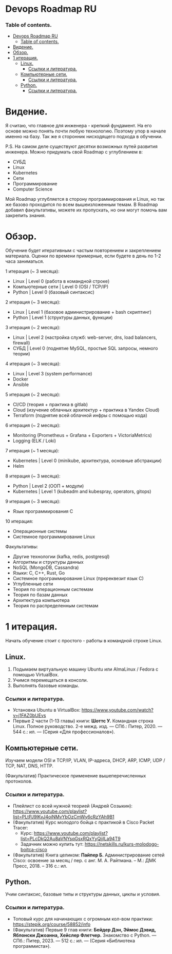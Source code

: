 # Devops Roadmap RU

### Table of contents.
- [Devops Roadmap RU](#devops-roadmap-ru)
    - [Table of contents.](#table-of-contents)
- [Видение.](#видение)
- [Обзор.](#обзор)
- [1 итерация.](#1-итерация)
  - [Linux.](#linux)
    - [Ссылки и литература.](#ссылки-и-литература)
  - [Компьютерные сети.](#компьютерные-сети)
    - [Ссылки и литература.](#ссылки-и-литература-1)
  - [Python.](#python)
    - [Ссылки и литература.](#ссылки-и-литература-2)



# Видение.

Я считаю, что главное для инженера - крепкий фундамент. На его основе можно понять почти любую технологию. Поэтому упор в начале именно на базу. Так же я сторонник нисходящего подхода в обучении.

P.S. На самом деле существуют десятки возможных путей развития инженера. Можно придумать свой Roadmap с углублением в:

- СУБД
- Linux
- Kubernetes
- Сети
- Программирование
- Computer Science

Мой Roadmap углубляется в сторону программирования и Linux, но так же базово проходится по всем вышеизложенным темам. В Roadmap добавил факультативы, можете их пропускать, но они могут помочь вам закрепить знания.

# Обзор.

Обучение будет итеративным с частым повторением и закреплением материала. Оценки по времени примерные, если будете в день по 1-2 часа заниматься.

1 итерация (~ 3 месяца):

- Linux | Level 0 (работа в командной строке)
- Компьютерные сети | Level 0 (OSI / TCP/IP)
- Python | Level 0 (базовый синтаксис)

2 итерация (~ 3 месяца):

- Linux | Level 1 (базовое администрирование + bash скриптинг)
- Python | Level 1 (структуры данных, функции)

3 итерация (~ 2 месяца):

- Linux | Level 2 (настройка служб: web-server, dns, load balancers, firewall)
- СУБД | Level 0 (поднятие MySQL, простые SQL запросы, немного теории)

4 итерация (~ 3 месяца):

- Linux | Level 3 (system performance)
- Docker
- Ansible

5 итерация (~ 2 месяца):

- CI/CD (теория + практика в gitlab)
- Cloud (изучение облачных архитектур + практика в Yandex Cloud)
- Terraform (поднятие всей облачной инфры с помощью кода)

6 итерация (~ 2 месяца):

- Monitoring (Prometheus + Grafana + Exporters + VictoriaMetrics)
- Logging (ELK / Loki)

7 итерация (~ 1 месяца):

- Kubernetes | Level 0 (minikube, архитектура, основные абстракции)
- Helm

8 итерация (~ 3 месяца):

- Python | Level 2 (ООП + модули)
- Kubernetes | Level 1 (kubeadm and kubespray, operators, gitops)

9 итерация (~ 3 месяца):

- Язык программирования C

10 итерация:

- Операционные системы
- Системное программирование Linux

Факультативы:

- Другие технологии (kafka, redis, postgresql)
- Алгоритмы и структуры данных
- NoSQL (MongoDB, Cassandra)
- Языки: C, C++, Rust, Go
- Системное программирование Linux (пререквезит язык C)
- Углубленные сети
- Теория по операционным системам
- Теория по базам данных
- Архитектура компьютера
- Теория по распределенным системам

# 1 итерация.

Начать обучение стоит с простого - работы в командной строке Linux.

## Linux.

1. Подымаем виртуальную машину Ubuntu или AlmaLinux / Fedora с помощью VirtualBox.
2. Учимся перемещаться в консоли.
3. Выполнять базовые команды.

### Ссылки и литература.

- Установка Ubuntu в VirtualBox: https://www.youtube.com/watch?v=j1FAZ0bUEvs
- Первые 2 части (1-13 главы) книги: **Шоттс У.** Командная строка Linux. Полное руководство. 2-е межд. изд. — СПб.: Питер, 2020. — 544 с.: ил. — (Серия «Для профессионалов»).

## Компьютерные сети.

Изучаем модели OSI и TCP/IP, VLAN, IP-адреса, DHCP, ARP, ICMP, UDP / TCP, NAT, DNS, HTTP.

(Факультатив) Практическое применение вышеперечисленных протоколов.

### Ссылки и литература.

- Плейлист со всей нужной теорией (Андрей Созыкин): https://www.youtube.com/playlist?list=PLtPJ9lKvJ4oiNMvYbOzCmWy6cRzYAh9B1
- (Факультатив) Курс молодого бойца с практикой в Cisco Packet Tracer:
    - Курс: https://www.youtube.com/playlist?list=PLcDkQ2Au8aVNYsqGsxRQxYyQijILa94T9
    - Задачник можно купить тут: https://netskills.ru/kurs-molodogo-boitca-cisco
- (Факультатив) Книга целиком: **Пайпер Б.** Администрирование сетей Cisco: освоение за месяц / пер. с анг. М. А. Райтмана. – М.: ДМК Пресс, 2018. – 316 с.: ил.

## Python.

Учим синтаксис, базовые типы и структуры данных, циклы и условия.

### Ссылки и литература.

- Топовый курс для начинающих с огромным кол-вом практики: https://stepik.org/course/58852/info
- (Факультатив) Первые 9 глав книги: **Бейдер Дэн, Эймос Дэвид, Яблонски Джоанна, Хейслер Флетчер.** Знакомство с Python. — СПб.: Питер, 2023. — 512 с.: ил. — (Серия «Библиотека программиста»).

